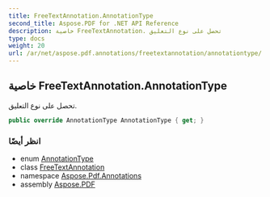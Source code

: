 ```yaml
---
title: FreeTextAnnotation.AnnotationType
second_title: Aspose.PDF for .NET API Reference
description: خاصية FreeTextAnnotation. تحصل على نوع التعليق
type: docs
weight: 20
url: /ar/net/aspose.pdf.annotations/freetextannotation/annotationtype/
---
```

## خاصية FreeTextAnnotation.AnnotationType

تحصل على نوع التعليق.

```csharp
public override AnnotationType AnnotationType { get; }
```

### انظر أيضًا

* enum [AnnotationType](../../annotationtype/)
* class [FreeTextAnnotation](../)
* namespace [Aspose.Pdf.Annotations](../../../aspose.pdf.annotations/)
* assembly [Aspose.PDF](../../../)